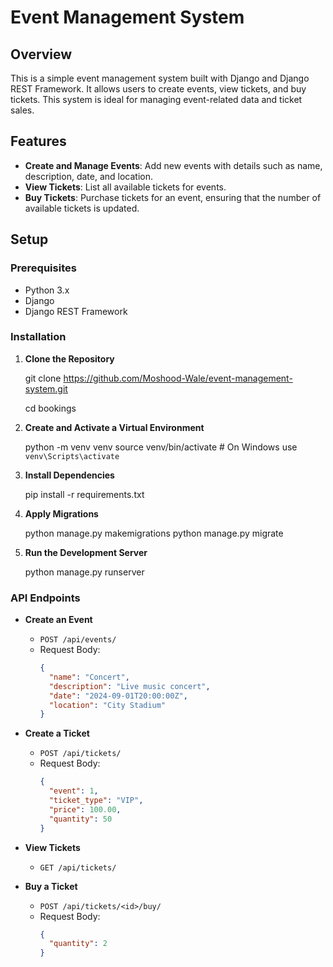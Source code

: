 # Event Management System

## Overview

This is a simple event management system built with Django and Django REST Framework. It allows users to create events, view tickets, and buy tickets. This system is ideal for managing event-related data and ticket sales.

## Features

- **Create and Manage Events**: Add new events with details such as name, description, date, and location.
- **View Tickets**: List all available tickets for events.
- **Buy Tickets**: Purchase tickets for an event, ensuring that the number of available tickets is updated.

## Setup

### Prerequisites

- Python 3.x
- Django
- Django REST Framework

### Installation

1. **Clone the Repository**

    git clone https://github.com/Moshood-Wale/event-management-system.git
    
    cd bookings

2. **Create and Activate a Virtual Environment**

    python -m venv venv
    source venv/bin/activate  # On Windows use `venv\Scripts\activate`

3. **Install Dependencies**

    pip install -r requirements.txt

4. **Apply Migrations**

    python manage.py makemigrations
    python manage.py migrate

5. **Run the Development Server**

    python manage.py runserver

### API Endpoints

- **Create an Event**
  - `POST /api/events/`
  - Request Body:
    ```json
    {
      "name": "Concert",
      "description": "Live music concert",
      "date": "2024-09-01T20:00:00Z",
      "location": "City Stadium"
    }
    ```

- **Create a Ticket**
  - `POST /api/tickets/`
  - Request Body:
    ```json
    {
      "event": 1,
      "ticket_type": "VIP",
      "price": 100.00,
      "quantity": 50
    }
    ```

- **View Tickets**
  - `GET /api/tickets/`

- **Buy a Ticket**
  - `POST /api/tickets/<id>/buy/`
  - Request Body:
    ```json
    {
      "quantity": 2
    }
    ```